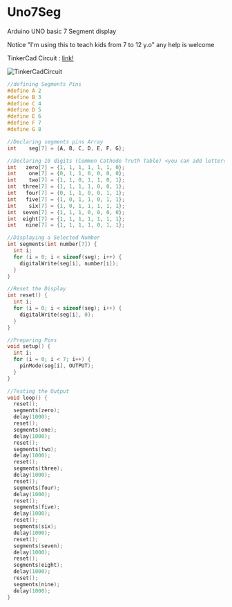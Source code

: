 # Uno7Seg
Arduino UNO basic 7 Segment display

Notice "I'm using this to teach kids from 7 to 12 y.o" any help is welcome

TinkerCad Circuit : [link!]([https://www.tinkercad.com/things/iIAhQGvAwhP-7seg/editel?sharecode=atTmDVkMhpoLm70HTT3fh1qEWRknRs9Ycp71InPDSoQ](https://www.tinkercad.com/things/iIAhQGvAwhP-7seg))

![TinkerCadCircuit](https://imgur.com/download/QRMGRFs/)

```C++
//defining Segments Pins
#define A 2
#define B 3
#define C 4
#define D 5
#define E 6
#define F 7
#define G 8

//Declaring segments pins Array
int    seg[7] = {A, B, C, D, E, F, G};

//Declaring 10 digits (Common Cathode Truth Table) <you can add letters too A,B,C,D,...>
int   zero[7] = {1, 1, 1, 1, 1, 1, 0};
int    one[7] = {0, 1, 1, 0, 0, 0, 0};
int    two[7] = {1, 1, 0, 1, 1, 0, 1};
int  three[7] = {1, 1, 1, 1, 0, 0, 1};
int   four[7] = {0, 1, 1, 0, 0, 1, 1};
int   five[7] = {1, 0, 1, 1, 0, 1, 1};
int    six[7] = {1, 0, 1, 1, 1, 1, 1};
int  seven[7] = {1, 1, 1, 0, 0, 0, 0};
int  eight[7] = {1, 1, 1, 1, 1, 1, 1};
int   nine[7] = {1, 1, 1, 1, 0, 1, 1};

//Displaying a Selected Number
int segments(int number[7]) {
  int i;
  for (i = 0; i < sizeof(seg); i++) {
    digitalWrite(seg[i], number[i]);
  }
}

//Reset the Display
int reset() {
  int i;
  for (i = 0; i < sizeof(seg); i++) {
    digitalWrite(seg[i], 0);
  }
}

//Preparing Pins
void setup() {
  int i;
  for (i = 0; i < 7; i++) {
    pinMode(seg[i], OUTPUT);
  }
}

//Testing the Output
void loop() {
  reset();
  segments(zero);
  delay(1000);
  reset();
  segments(one);
  delay(1000);
  reset();
  segments(two);
  delay(1000);
  reset();
  segments(three);
  delay(1000);
  reset();
  segments(four);
  delay(1000);
  reset();
  segments(five);
  delay(1000);
  reset();
  segments(six);
  delay(1000);
  reset();
  segments(seven);
  delay(1000);
  reset();
  segments(eight);
  delay(1000);
  reset();
  segments(nine);
  delay(1000);
}
```
